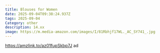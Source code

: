 ```yaml
---
title: Blouses for Women
date: 2025-09-04T09:38:24.937Z
tags: 2025-09-04
Category: other
description: 14.xx
image: https://m.media-amazon.com/images/I/81Rbhjf17WL._AC_SY741_.jpg
---
```

https://amzlink.to/az01fupSkbp7J ad